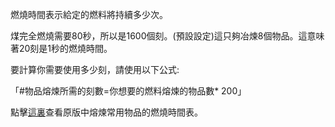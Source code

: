 燃燒時間表示給定的燃料將持續多少次。

煤完全燃燒需要80秒，所以是1600個刻。(預設設定)這只夠冶煉8個物品。這意味著20刻是1秒的燃燒時間。

要計算你需要使用多少刻，請使用以下公式:

「#物品熔煉所需的刻數=你想要的燃料熔煉的物品數* 200」

點擊[這裏](https://mcreator.net/wiki/burn-time-fuels)查看原版中熔煉常用物品的燃燒時間表。

